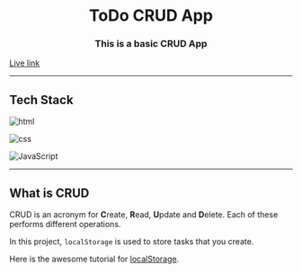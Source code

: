 <h1 align=center>ToDo CRUD App</h1>

<h3 align=center>This is a basic CRUD App</h3>
<a href="https://vamsikrishnarh7.github.io/todo-crud-app/">Live link</a>

---
## Tech Stack
![html](https://img.shields.io/badge/HTML5-E34F26?style=for-the-badge&logo=html5&logoColor=white)

![css](https://img.shields.io/badge/CSS3-1572B6?style=for-the-badge&logo=css3&logoColor=white)

![JavaScript](https://img.shields.io/badge/JavaScript-F7DF1E?style=for-the-badge&logo=javascript&logoColor=black)

---
## What is CRUD

CRUD is an acronym for <strong>C</strong>reate, <strong>R</strong>ead, <strong>U</strong>pdate and <strong>D</strong>elete. Each of these performs different operations.

In this project, `localStorage` is used to store tasks that you create.

Here is the awesome tutorial for <a href="https://blog.logrocket.com/localstorage-javascript-complete-guide/">localStorage</a>.
